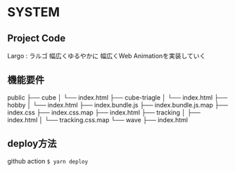 # SYSTEM

## Project Code

Largo : ラルゴ 幅広くゆるやかに
幅広くWeb Animationを実装していく

## 機能要件

public
├── cube
│   └── index.html
├── cube-triagle
│   └── index.html
├── hobby
│   └── index.html
├── index.bundle.js
├── index.bundle.js.map
├── index.css
├── index.css.map
├── index.html
├── tracking
│   ├── index.html
│   └── tracking.css.map
└── wave
    ├── index.html

## deploy方法

github action
`$ yarn deploy`

